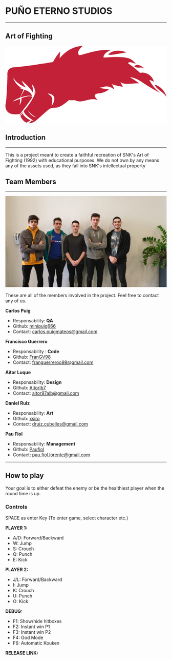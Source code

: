 # PUÑO ETERNO STUDIOS
---
## Art of Fighting

![](Wiki%20Material/Home/LOGO/ETERNALPUNCH.png)

## Introduction
---
This is a project meant to create a faithful recreation of SNK's Art of Fighting (1992) with educational purposes. We do not own by any means any of the assets used, as they fall into SNK's intellectual property


## Team Members
---
![](Temp%20project/vsl_2017/vsl_2017/Game/RESOURCES/AOF.jpg)

These are all of the members involved in the project. Feel free to contact any of us.

**Carlos Puig**
- Responsability: **QA**
- Github: [minipuig666](https://github.com/minipuig666)
- Contact: carlos.puigmateos@gmail.com

**Francisco Guerrero**
- Responsability : **Code**
- Github: [FranGV98](https://github.com/FranGV98)
- Contact: franguerreroo98@gmail.com

**Aitor Luque**
- Responsability: **Design**
- Github: [Aitorlb7](https://github.com/Aitorlb7)
- Contact: aitor97alb@gmail.com

**Daniel Ruiz**
- Responsability: **Art** 
- Github: [xsiro](https://github.com/xsiro)
- Contact: druiz.cubelles@gmail.com

**Pau Fiol** 
- Responsability: **Management**
- Github: [Paufiol](https://github.com/paufiol)
- Contact: pau.fiol.lorente@gmail.com



---
## How to play
Your goal is to either defeat the enemy or be the healthiest player 
when the round time is up.

### Controls
SPACE as enter Key (To enter game, select character etc.)

**PLAYER 1:**
- A/D: Forward/Backward
- W: Jump
- S: Crouch
- Q: Punch
- E: Kick

**PLAYER 2:**
- J/L: Forward/Backward
- I: Jump
- K: Crouch
- U: Punch
- O: Kick

**DEBUG:**
- F1: Show/hide hitboxes
- F2: Instant win P1
- F3: Instant win P2
- F4: God Mode
- F6: Automatic Kouken

**RELEASE LINK:**

